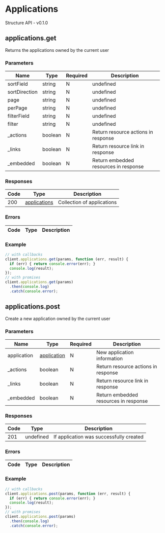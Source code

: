 # Applications
Structure API - v0.1.0

## applications.get
Returns the applications owned by the current user



### Parameters
| Name | Type | Required | Description |
| ---- | ---- | -------- | ----------- |
| sortField | string | N | undefined |
| sortDirection | string | N | undefined |
| page | string | N | undefined |
| perPage | string | N | undefined |
| filterField | string | N | undefined |
| filter | string | N | undefined |
| _actions | boolean | N | Return resource actions in response |
| _links | boolean | N | Return resource link in response |
| _embedded | boolean | N | Return embedded resources in response |

### Responses
| Code | Type | Description |
| ---- | ---- | ----------- |
| 200 | [applications](_schemas.md#applications) | Collection of applications |

### Errors
| Code | Type | Description |
| ---- | ---- | ----------- |

### Example
```javascript
// with callbacks
client.applications.get(params, function (err, result) {
  if (err) { return console.error(err); }
  console.log(result);
});
// with promises
client.applications.get(params)
  .then(console.log)
  .catch(console.error);
```
## applications.post
Create a new application owned by the current user



### Parameters
| Name | Type | Required | Description |
| ---- | ---- | -------- | ----------- |
| application | [application](_schemas.md#application) | N | New application information |
| _actions | boolean | N | Return resource actions in response |
| _links | boolean | N | Return resource link in response |
| _embedded | boolean | N | Return embedded resources in response |

### Responses
| Code | Type | Description |
| ---- | ---- | ----------- |
| 201 | undefined | If application was successfully created |

### Errors
| Code | Type | Description |
| ---- | ---- | ----------- |

### Example
```javascript
// with callbacks
client.applications.post(params, function (err, result) {
  if (err) { return console.error(err); }
  console.log(result);
});
// with promises
client.applications.post(params)
  .then(console.log)
  .catch(console.error);
```
